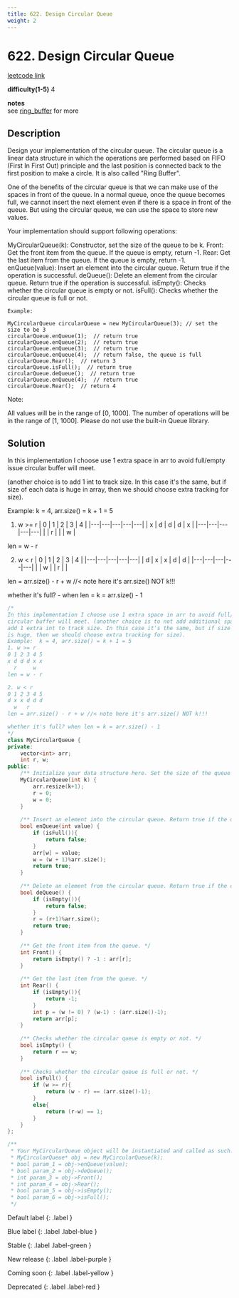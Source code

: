```yaml
---
title: 622. Design Circular Queue
weight: 2
---
```

# 622. Design Circular Queue
[leetcode link](https://leetcode.com/problems/design-circular-queue/)

**difficulty(1-5)** 
4

**notes**   
see [ring_buffer](https://shuatiji.web.app/docs/notes/ring_buffer/) for more

## Description
Design your implementation of the circular queue. The circular queue is a linear data structure in which the operations are performed based on FIFO (First In First Out) principle and the last position is connected back to the first position to make a circle. It is also called "Ring Buffer".

One of the benefits of the circular queue is that we can make use of the spaces in front of the queue. In a normal queue, once the queue becomes full, we cannot insert the next element even if there is a space in front of the queue. But using the circular queue, we can use the space to store new values.

Your implementation should support following operations:

MyCircularQueue(k): Constructor, set the size of the queue to be k.
Front: Get the front item from the queue. If the queue is empty, return -1.
Rear: Get the last item from the queue. If the queue is empty, return -1.
enQueue(value): Insert an element into the circular queue. Return true if the operation is successful.
deQueue(): Delete an element from the circular queue. Return true if the operation is successful.
isEmpty(): Checks whether the circular queue is empty or not.
isFull(): Checks whether the circular queue is full or not.
 
```
Example:

MyCircularQueue circularQueue = new MyCircularQueue(3); // set the size to be 3
circularQueue.enQueue(1);  // return true
circularQueue.enQueue(2);  // return true
circularQueue.enQueue(3);  // return true
circularQueue.enQueue(4);  // return false, the queue is full
circularQueue.Rear();  // return 3
circularQueue.isFull();  // return true
circularQueue.deQueue();  // return true
circularQueue.enQueue(4);  // return true
circularQueue.Rear();  // return 4
 ```
Note:

All values will be in the range of [0, 1000].
The number of operations will be in the range of [1, 1000].
Please do not use the built-in Queue library.


## Solution
In this implementation I choose use 1 extra space in arr to avoid full/empty issue
circular buffer will meet. 

(another choice is to add 1 int to track size. In this case it's the same, but if size of each data
is huge in array, then we should choose extra tracking for size).

Example:  k = 4, arr.size() = k + 1 = 5

1. w >= r
| 0 | 1 | 2 | 3 | 4 |
|---|---|---|---|---|
| x | d | d | d | x |
|---|---|---|---|---|
|   | r |   |   | w |

len = w - r

2. w < r
| 0 | 1 | 2 | 3 | 4 |
|---|---|---|---|---|
| d | x | x | d | d |
|---|---|---|---|---|
|   | w |   | r |   |

len = arr.size() - r + w //< note here it's arr.size() NOT k!!!

whether it's full? 
    - when len = k = arr.size() - 1


```c++
/*
In this implementation I choose use 1 extra space in arr to avoid full/empty issue
circular buffer will meet. (another choice is to not add additional space in arr, but
add 1 extra int to track size. In this case it's the same, but if size of each data
is huge, then we should choose extra tracking for size).
Example:  k = 4, arr.size() = k + 1 = 5
1. w >= r
0 1 2 3 4 5
x d d d x x
  r     w
len = w - r

2. w < r
0 1 2 3 4 5
d x x d d d
  w   r
len = arr.size() - r + w //< note here it's arr.size() NOT k!!!

whether it's full? when len = k = arr.size() - 1
*/
class MyCircularQueue {
private:
    vector<int> arr;
    int r, w;
public:
    /** Initialize your data structure here. Set the size of the queue to be k. */
    MyCircularQueue(int k) {
        arr.resize(k+1);
        r = 0;
        w = 0;
    }
    
    /** Insert an element into the circular queue. Return true if the operation is successful. */
    bool enQueue(int value) {
        if (isFull()){
            return false;
        }
        arr[w] = value;
        w = (w + 1)%arr.size();
        return true;
    }
    
    /** Delete an element from the circular queue. Return true if the operation is successful. */
    bool deQueue() {
        if (isEmpty()){
            return false;
        }
        r = (r+1)%arr.size();
        return true;
    }
    
    /** Get the front item from the queue. */
    int Front() {
        return isEmpty() ? -1 : arr[r];
    }
    
    /** Get the last item from the queue. */
    int Rear() {
        if (isEmpty()){
            return -1;
        }
        int p = (w != 0) ? (w-1) : (arr.size()-1);
        return arr[p];
    }
    
    /** Checks whether the circular queue is empty or not. */
    bool isEmpty() {
        return r == w;
    }
    
    /** Checks whether the circular queue is full or not. */
    bool isFull() {
        if (w >= r){
            return (w - r) == (arr.size()-1);
        }
        else{
            return (r-w) == 1;
        }
    }
};

/**
 * Your MyCircularQueue object will be instantiated and called as such:
 * MyCircularQueue* obj = new MyCircularQueue(k);
 * bool param_1 = obj->enQueue(value);
 * bool param_2 = obj->deQueue();
 * int param_3 = obj->Front();
 * int param_4 = obj->Rear();
 * bool param_5 = obj->isEmpty();
 * bool param_6 = obj->isFull();
 */
```

Default label
{: .label }

Blue label
{: .label .label-blue }

Stable
{: .label .label-green }

New release
{: .label .label-purple }

Coming soon
{: .label .label-yellow }

Deprecated
{: .label .label-red }
